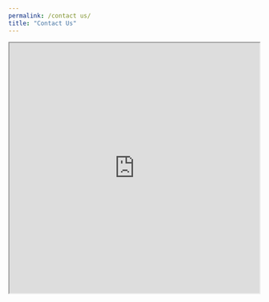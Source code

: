 ```yaml
---
permalink: /contact us/
title: "Contact Us"
---
```




<div class="map" style="width:60%; hight:500px">
  <iframe src="https://maps.google.com/maps?q=Galbraith%20Building&#038;t=m&#038;z=15&#038;output=embed&#038;iwloc=near"
	title="Galbraith Building"
	aria-label="Galbraith Building"
	width="500"
	height="500"
  ></iframe>
</div>






<!--
Performance optimized by W3 Total Cache. Learn more: https://www.boldgrid.com/w3-total-cache/

Page Caching using disk: enhanced 

Served from: geogroup.utoronto.ca @ 2023-06-22 15:47:18 by W3 Total Cache
-->